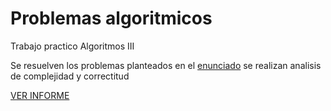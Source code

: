 # Problemas algoritmicos

Trabajo practico Algoritmos III

Se resuelven los problemas planteados en el [enunciado](https://gitlab.com/atun/friendly-spoon/blob/master/enunciado.pdf)
se realizan analisis de complejidad y correctitud



[VER INFORME](https://www.overleaf.com/5169178gdksts#/16151720/)
